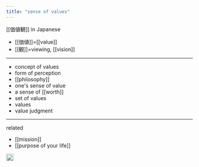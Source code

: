 ```yaml
---
title: "sense of values"
---
```


[[価値観]] in Japanese

- [[価値]]=[[value]]
- [[観]]=viewing, [[vision]]

---

- concept of values
- form of perception
- [[philosophy]]
- one's sense of value
- a sense of [[worth]]
- set of values
- values
- value judgment

---

related
- [[mission]]
- [[purpose of your life]]

<img src='https://scrapbox.io/api/pages/nishio-en/en/icon' alt='en.icon' height="19.5"/>